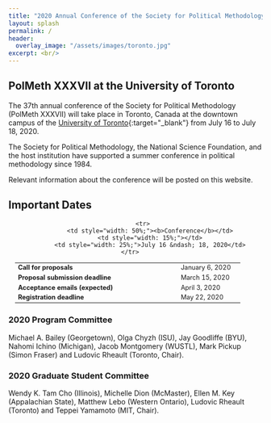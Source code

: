 ```yaml
---
title: "2020 Annual Conference of the Society for Political Methodology"
layout: splash
permalink: /
header:
  overlay_image: "/assets/images/toronto.jpg"
excerpt: <br/>
---
```


<h2>PolMeth XXXVII at the University of Toronto</h2>

The 37th annual conference of the Society for Political Methodology (PolMeth XXXVII) will take place in Toronto, Canada at the downtown campus of the [University of Toronto](https://www.utoronto.ca/){:target="_blank"} from July 16 to July 18, 2020.

The Society for Political Methodology, the National Science Foundation, and the host institution have supported a summer conference in political methodology since 1984.

Relevant information about the conference will be posted on this website.

<h2 id="dates">Important Dates</h2>
<center>
<table style="width: 95%; font-size:90%">
    <tbody>
        <tr>
            <td style="width: 50%;"><b>Call for proposals</b></td>
            <td style="width: 15%;"></td>
            <td style="width: 25%;">January 6, 2020</td>
        </tr>
        <tr>
            <td style="width: 50%;"><b>Proposal submission deadline</b></td>
            <td style="width: 15%;"></td>
            <td style="width: 25%;">March 15, 2020</td>
        </tr>
        <tr>
            <td style="width: 50%;"><b>Acceptance emails (expected)</b><br/></td>
            <td style="width: 15%;"></td>
            <td style="width: 25%;">April 3, 2020</td>
        </tr>
        <tr>
            <td style="width: 50%;"><b>Registration deadline</b></td>
            <td style="width: 15%;"></td>
            <td style="width: 25%;">May 22, 2020</td>
        </tr>    

        <tr>
            <td style="width: 50%;"><b>Conference</b></td>
            <td style="width: 15%;"></td>
            <td style="width: 25%;">July 16 &ndash; 18, 2020</td>
        </tr>       
</tbody>
</table>
</center>

<h3>2020 Program Committee</h3>

Michael A. Bailey (Georgetown), Olga Chyzh (ISU), Jay Goodliffe (BYU), Nahomi Ichino (Michigan), Jacob Montgomery (WUSTL), Mark Pickup (Simon Fraser) and Ludovic Rheault (Toronto, Chair).

<h3>2020 Graduate Student Committee</h3> 

Wendy K. Tam Cho (Illinois), Michelle Dion (McMaster), Ellen M. Key (Appalachian State), Matthew Lebo (Western Ontario), Ludovic Rheault (Toronto) and Teppei Yamamoto (MIT, Chair). 

